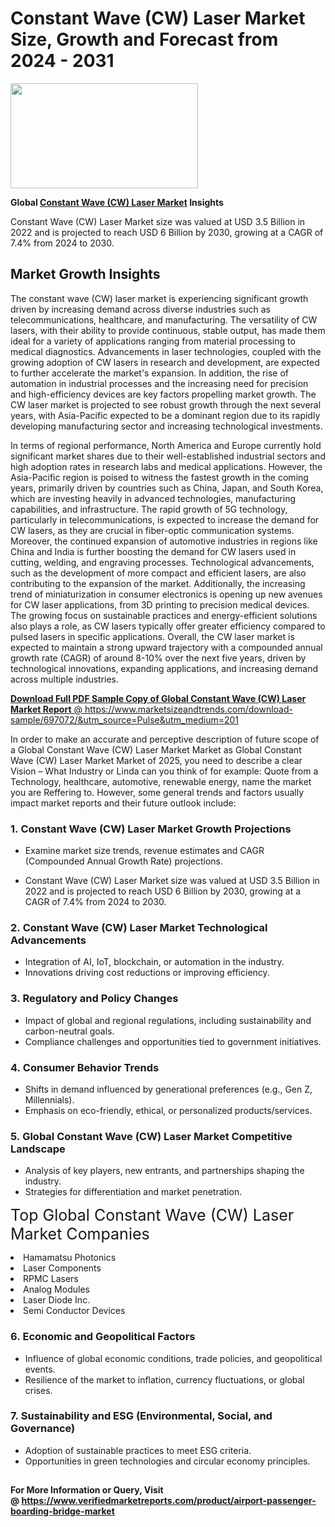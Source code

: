 <H1>Constant Wave (CW) Laser Market Size, Growth and Forecast from 2024 - 2031</H1><img class="aligncenter size-medium wp-image-584254" src="https://thirdeyenews.in/wp-content/uploads/2024/09/Global-Market-Research-300x168.jpeg" alt="" width="300" height="168" /><p><strong>Global&nbsp;<a href="https://www.marketsizeandtrends.com/download-sample/697072/&amp;utm_source=Pulse&amp;utm_medium=201">Constant Wave (CW) Laser Market</a> Insights</strong></p><p>Constant Wave (CW) Laser Market size was valued at USD 3.5 Billion in 2022 and is projected to reach USD 6 Billion by 2030, growing at a CAGR of 7.4% from 2024 to 2030.</p><p><h2>Market Growth Insights</h2> <p>The constant wave (CW) laser market is experiencing significant growth driven by increasing demand across diverse industries such as telecommunications, healthcare, and manufacturing. The versatility of CW lasers, with their ability to provide continuous, stable output, has made them ideal for a variety of applications ranging from material processing to medical diagnostics. Advancements in laser technologies, coupled with the growing adoption of CW lasers in research and development, are expected to further accelerate the market's expansion. In addition, the rise of automation in industrial processes and the increasing need for precision and high-efficiency devices are key factors propelling market growth. The CW laser market is projected to see robust growth through the next several years, with Asia-Pacific expected to be a dominant region due to its rapidly developing manufacturing sector and increasing technological investments. </p> <p><a href="#"></a></p> <p>In terms of regional performance, North America and Europe currently hold significant market shares due to their well-established industrial sectors and high adoption rates in research labs and medical applications. However, the Asia-Pacific region is poised to witness the fastest growth in the coming years, primarily driven by countries such as China, Japan, and South Korea, which are investing heavily in advanced technologies, manufacturing capabilities, and infrastructure. The rapid growth of 5G technology, particularly in telecommunications, is expected to increase the demand for CW lasers, as they are crucial in fiber-optic communication systems. Moreover, the continued expansion of automotive industries in regions like China and India is further boosting the demand for CW lasers used in cutting, welding, and engraving processes. Technological advancements, such as the development of more compact and efficient lasers, are also contributing to the expansion of the market. Additionally, the increasing trend of miniaturization in consumer electronics is opening up new avenues for CW laser applications, from 3D printing to precision medical devices. The growing focus on sustainable practices and energy-efficient solutions also plays a role, as CW lasers typically offer greater efficiency compared to pulsed lasers in specific applications. Overall, the CW laser market is expected to maintain a strong upward trajectory with a compounded annual growth rate (CAGR) of around 8-10% over the next five years, driven by technological innovations, expanding applications, and increasing demand across multiple industries. <p><a href="#"></p><p><span class=""><strong>Download Full PDF Sample Copy of Global Constant Wave (CW) Laser Market Report</strong> @ <a href="https://www.marketsizeandtrends.com/download-sample/697072/&amp;utm_source=Pulse&amp;utm_medium=201" target="_blank">https://www.marketsizeandtrends.com/download-sample/697072/&amp;utm_source=Pulse&amp;utm_medium=201</a></span></p><p>In order to make an accurate and perceptive description of future scope of a Global&nbsp;Constant Wave (CW) Laser Market Market as Global&nbsp;Constant Wave (CW) Laser Market Market of 2025, you need to describe a clear Vision &ndash; What Industry or Linda can you think of for example: Quote from a Technology, healthcare, automotive, renewable energy, name the market you are Reffering to. However, some general trends and factors usually impact market reports and their future outlook include:</p><h3>1.&nbsp;<strong>Constant Wave (CW) Laser Market Growth Projections</strong></h3><ul><li>Examine market size trends, revenue estimates and CAGR (Compounded Annual Growth Rate) projections.</li><li><p>Constant Wave (CW) Laser Market size was valued at USD 3.5 Billion in 2022 and is projected to reach USD 6 Billion by 2030, growing at a CAGR of 7.4% from 2024 to 2030.</p></li></ul><h3>2.&nbsp;<strong>Constant Wave (CW) Laser Market Technological Advancements</strong></h3><ul><li>Integration of AI, IoT, blockchain, or automation in the industry.</li><li>Innovations driving cost reductions or improving efficiency.</li></ul><h3>3.&nbsp;<strong>Regulatory and Policy Changes</strong></h3><ul><li>Impact of global and regional regulations, including sustainability and carbon-neutral goals.</li><li>Compliance challenges and opportunities tied to government initiatives.</li></ul><h3>4.&nbsp;<strong>Consumer Behavior Trends</strong></h3><ul><li>Shifts in demand influenced by generational preferences (e.g., Gen Z, Millennials).</li><li>Emphasis on eco-friendly, ethical, or personalized products/services.</li></ul><h3>5.&nbsp;<strong>Global Constant Wave (CW) Laser Market Competitive Landscape</strong></h3><ul><li>Analysis of key players, new entrants, and partnerships shaping the industry.</li><li>Strategies for differentiation and market penetration.</li></ul><p data-pm-slice="1 1 []"><span style="color: inherit; font-family: inherit; font-size: 25px;">Top Global Constant Wave (CW) Laser Market Companies</span></p><div class="" data-test-id=""><p><li>Hamamatsu Photonics</li><li> Laser Components</li><li> RPMC Lasers</li><li> Analog Modules</li><li> Laser Diode Inc.</li><li> Semi Conductor Devices</li></p></div><h3>6.&nbsp;<strong>Economic and Geopolitical Factors</strong></h3><ul><li>Influence of global economic conditions, trade policies, and geopolitical events.</li><li>Resilience of the market to inflation, currency fluctuations, or global crises.</li></ul><h3>7.&nbsp;<strong>Sustainability and ESG (Environmental, Social, and Governance)</strong></h3><ul><li>Adoption of sustainable practices to meet ESG criteria.</li><li>Opportunities in green technologies and circular economy principles.</li></ul><h2><strong style="font-size: 14px;">For More Information or Query, Visit @&nbsp;</strong><a style="background-color: #ffffff; font-size: 14px;" href="https://www.marketsizeandtrends.com/report/constant-wave-cw-laser-market/" target="_blank">https://www.verifiedmarketreports.com/product/airport-passenger-boarding-bridge-market</a></h2>
